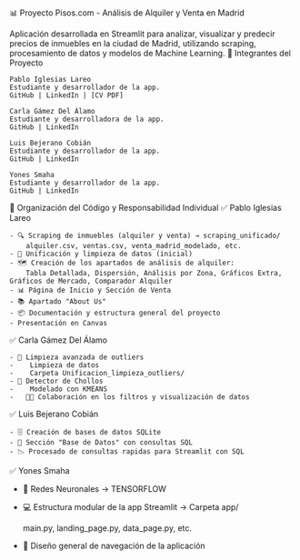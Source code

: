 📊 Proyecto Pisos.com - Análisis de Alquiler y Venta en Madrid

Aplicación desarrollada en Streamlit para analizar, visualizar y predecir precios de inmuebles en la ciudad de Madrid, utilizando scraping, procesamiento de datos y modelos de Machine Learning.
👥 Integrantes del Proyecto

    Pablo Iglesias Lareo
    Estudiante y desarrollador de la app.
    GitHub | LinkedIn | [CV PDF]

    Carla Gámez Del Álamo
    Estudiante y desarrolladora de la app.
    GitHub | LinkedIn

    Luis Bejerano Cobián
    Estudiante y desarrollador de la app.
    GitHub | LinkedIn

    Yones Smaha
    Estudiante y desarrollador de la app.
    GitHub | LinkedIn

📁 Organización del Código y Responsabilidad Individual
✅ Pablo Iglesias Lareo

    - 🔍 Scraping de inmuebles (alquiler y venta) → scraping_unificado/
        alquiler.csv, ventas.csv, venta_madrid_modelado, etc.
    - 🧹 Unificación y limpieza de datos (inicial)
    - 🗺️ Creación de los apartados de análisis de alquiler:
        Tabla Detallada, Dispersión, Análisis por Zona, Gráficos Extra, Gráficos de Mercado, Comparador Alquiler
    - 📊 Página de Inicio y Sección de Venta
    - 📚 Apartado "About Us"
    - 📦 Documentación y estructura general del proyecto
    - Presentación en Canvas

✅ Carla Gámez Del Álamo

    - 🧹 Limpieza avanzada de outliers
    -    Limpieza de datos
    -    Carpeta Unificacion_limpieza_outliers/
    - 🔎 Detector de Chollos
    -    Modelado con KMEANS
    -   👩‍🔬 Colaboración en los filtros y visualización de datos

✅ Luis Bejerano Cobián

    - 🗄️ Creación de bases de datos SQLite
    - 📂 Sección "Base de Datos" con consultas SQL
    - 📉 Procesado de consultas rapidas para Streamlit con SQL

✅ Yones Smaha
- 🤖 Redes Neuronales → TENSORFLOW
- 💻 Estructura modular de la app Streamlit → Carpeta app/

    main.py, landing_page.py, data_page.py, etc.

- 📐 Diseño general de navegación de la aplicación
